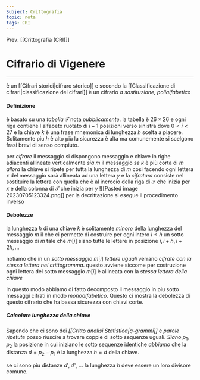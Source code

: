 ```yaml
---
Subject: Crittografia
topic: nota
tags: CRI
---
```


Prev: [[Crittografia (CRI)]]

# Cifrario di Vigenere
---
è un [[Cifrari storici|cifraro storico]] 
e secondo la [[Classificazione di cifrari|classificazione dei cifrari]] è un cifrario _a sostituzione, polialfabetico_

#### Definizione
è basato su una _tabella_ $\mathcal{T}$ nota _pubblicamente_. la tabella è $26 \times 26$ e ogni riga contiene l alfabeto ruotato di $i-1$ posizioni verso sinistra dove $0<i<27$ e la chiave $k$ è una frase mnemonica di lunghezza $h$ scelta a piacere. 
Solitamente piu $h$ è alto più la sicurezza è alta ma comunemente si scelgono frasi brevi di senso compiuto. 

per _cifrare_ il messaggio si dispongono messaggio e chiave in righe adiacenti allineate verticalmente 
_sia_ $m$ il messaggio _se_ $k$ è più corta di $m$ _allora_ la chiave si ripete per tutta la lunghezza di $m$
cosi facendo ogni lettera $x$ del messaggio sarà allineata ad una lettera $y$ e la _cifratura_ consiste nel sostituire la lettera con quella che è al incrocio della riga di $\mathcal{T}$ che inizia per $x$ e della colonna di $\mathcal{T}$ che inizia per $y$
![[Pasted image 20230705123324.png]]
per la decrittazione si esegue il procedimento inverso

#### Debolezze
la lunghezza $h$ di una chiave $k$ è solitamente _minore_ della lunghezza del messaggio $m$ il che ci permette di  costruire per ogni intero $i\leq h$ un sotto messaggio di $m$ tale che $m[i]$ siano tutte le lettere in posizione $i,i+h,i+2h,\dots$ 

notiamo che in un _sotto messaggio_ $m[i]$ _lettere uguali_ verrano _cifrate con la stessa lettera nel crittogramma_. questo avviene siccome per costruzione ogni lettera del sotto messaggio  $m[i]$ è allineata con la _stessa lettera della chiave_

In questo modo abbiamo di fatto decomposto il messaggio in piu sotto messaggi cifrati in modo _monoalfabetico_.
Questo ci mostra la debolezza di questo cifrario che ha bassa sicurezza con chiavi corte.

##### Calcolare lunghezza della chiave
Sapendo che ci sono dei _[[Critto analisi Statistica|q-grammi]]_ e _parole ripetute_ posso riuscire a trovare coppie di sotto sequenze uguali. 
_Siano_ $p_{1}, p_{2}$ la posizione in cui iniziano le sotto sequenze identiche _abbiamo_ che la distanza $d=p_{2}-p_{1}$ è la lunghezza $h=d$ della chiave.

se ci sono piu distanze $d',d'',\dots$ la lunghezza $h$ deve essere un loro divisore comune.
